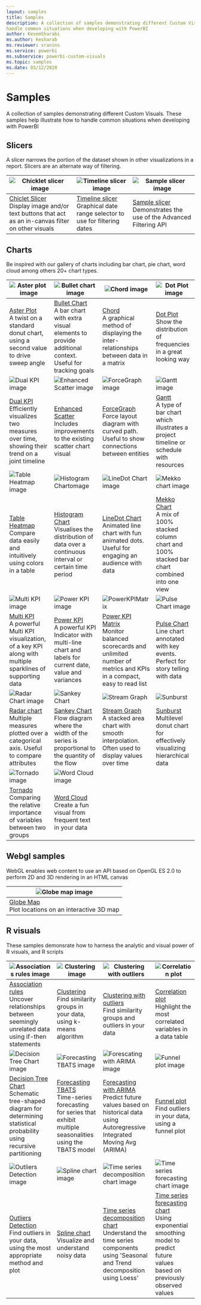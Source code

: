 ```yaml
---
layout: samples
title: Samples
description: A collection of samples demonstrating different Custom Visuals. These samples help illustrate how to
handle common situations when developing with PowerBI
author: KesemSharabi
ms.author: kesharab
ms.reviewer: sranins
ms.service: powerbi
ms.subservice: powerbi-custom-visuals
ms.topic: samples
ms.date: 03/12/2020
---
```


# Samples

A collection of samples demonstrating different Custom Visuals. These samples help illustrate how to handle common
situations when developing with PowerBI

## Slicers
A slicer narrows the portion of the dataset shown in other visualizations in a report. Slicers are an alternate way of filtering.


| ![Chicklet slicer image](./screenshots/chiclet-slicer.png)  | ![Timeline slicer image](./screenshots/timeline-slicer.png) | ![Sample slicer image](./screenshots/sample-slicer.png)|
| ------------- | ------------- | -------------|
| [Chiclet Slicer](https://github.com/Microsoft/powerbi-visuals-chicletslicer/)  </br>Display image and/or text buttons that act as an in-canvas filter on other visuals | [Timeline slicer](https://github.com/Microsoft/powerbi-visuals-timeline/) </br>Graphical date range selector to use for filtering dates | [Sample slicer](https://github.com/Microsoft/powerbi-visuals-sampleslicer/) </br> Demonstrates the use of the Advanced Filtering API


## Charts
Be inspired with our gallery of charts including bar chart, pie chart, word cloud among others 20+ chart types.

| ![Aster plot image](./screenshots/aster-plot.png)  | ![Bullet chart image](./screenshots/bullet-chart.png) | ![Chord image](./screenshots/Chord.png)|![Dot Plot image](./screenshots/dot-plot.png) |
| ------------- | ------------- | -------------| -------------|
| [Aster Plot](https://github.com/Microsoft/powerbi-visuals-asterplot/)  </br>A twist on a standard donut chart, using a second value to drive sweep angle | [Bullet Chart ](https://github.com/Microsoft/powerbi-visuals-bulletchart/) </br>A bar chart with extra visual elements to provide additional context. Useful for tracking goals | [Chord](https://github.com/Microsoft/powerbi-visuals-chord/) </br> A graphical method of displaying the inter-relationships between data in a matrix | [Dot Plot](https://github.com/Microsoft/powerbi-visuals-dotplot/) </br> Show the distribution of frequencies in a great looking way 
| ![Dual KPI image](./screenshots/dual-kpi.png)|![Enhanced Scatter image](./screenshots/enhanced-scatter.png)|![ForceGraph image](./screenshots/forcegraph.png)| ![Gantt image](./screenshots/gantt.png)
| [Dual KPI](https://github.com/Microsoft/powerbi-visuals-dualkpi/) </br> Efficiently visualizes two measures over time, showing their trend on a joint timeline | [Enhanced Scatter](https://github.com/Microsoft/powerbi-visuals-enhancedscatter/) </br> Includes improvements to the existing scatter chart visual | [ForceGraph](https://github.com/Microsoft/powerbi-visuals-forcegraph/) </br> Force layout diagram with curved path. Useful to show connections between entities | [Gantt](https://github.com/Microsoft/powerbi-visuals-gantt/) </br> A type of bar chart which illustrates a project timeline or schedule with resources
| ![Table Heatmap image](./screenshots/table-heatmap.png)| ![Histogram Chartomage](./screenshots/histogram-chart.png) | ![LineDot Chart image](./screenshots/linedot-chart.png) | ![Mekko chart image](./screenshots/mekko-chart.png) 
| [Table Heatmap](https://github.com/Microsoft/powerbi-visuals-heatmap/) </br> Compare data easily and intuitively using colors in a table | [Histogram Chart](https://github.com/Microsoft/powerbi-visuals-histogram/) </br> Visualises the distribution of data over a continuous interval or certain time period | [LineDot Chart](https://github.com/Microsoft/powerbi-visuals-linedotchart/) </br> Animated line chart with fun animated dots. Useful for engaging an audience with data | [Mekko Chart](https://github.com/Microsoft/powerbi-visuals-mekkochart/) </br> A mix of 100% stacked column chart and 100% stacked bar chart combined into one view
| ![Multi KPI image](./screenshots/multikpi.png) | ![Power KPI image](./screenshots/powerkpi.png) | ![PowerKPIMatrix](./screenshots/powerkpi-matrix.png) | ![Pulse Chart image](./screenshots/pulse-chart.png)
| [Multi KPI](https://github.com/microsoft/PowerBI-visuals-MultiKPI/) </br> A powerful Multi KPI visualization, of a key KPI along with multiple sparklines of supporting data | [Power KPI](https://github.com/microsoft/PowerBI-visuals-PowerKPI/) </br> A powerful KPI Indicator with multi-line chart and labels for current date, value and variances | [Power KPI Matrix](https://github.com/microsoft/PowerBI-visuals-PowerKPIMatrix/) </br> Monitor balanced scorecards and unlimited number of metrics and KPIs in a compact, easy to read list| [Pulse Chart](https://github.com/Microsoft/powerbi-visuals-pulsechart/) </br> Line chart annotated with key events. Perfect for story telling with data
| ![Radar Chart image](./screenshots/radar-chart.png) | ![Sankey Chart](./screenshots/sankey-chart.png) | ![Stream Graph](./screenshots/stream-graph.png) | ![Sunburst](./screenshots/sunburst.png)
| [Radar chart](https://github.com/Microsoft/powerbi-visuals-radarchart/) </br> Multiple measures plotted over a categorical axis. Useful to compare attributes | [Sankey Chart](https://github.com/Microsoft/powerbi-visuals-sankey/) </br> Flow diagram where the width of the series is proportional to the quantity of the flow | [Stream Graph](https://github.com/Microsoft/powerbi-visuals-streamgraph/) </br> A stacked area chart with smooth interpolation. Often used to display values over time | [Sunburst](https://github.com/Microsoft/powerbi-visuals-sunburst/) </br> Multilevel donut chart for effectively visualizing hierarchical data
| ![Tornado image](./screenshots/tornado.png) | ![Word Cloud image](./screenshots/word-cloud.png)
| [Tornado](https://github.com/Microsoft/powerbi-visuals-tornado/) </br> Comparing the relative importance of variables between two groups | [Word Cloud](https://github.com/Microsoft/powerbi-visuals-wordcloud/) </br> Create a fun visual from frequent text in your data

## Webgl samples
WebGL enables web content to use an API based on OpenGL ES 2.0 to perform 2D and 3D rendering in an HTML canvas

| ![Globe map image](./screenshots/globe-map.png)|
| ------------- | 
| [Globe Map](https://github.com/Microsoft/powerbi-visuals-globemap/) </br> Plot locations on an interactive 3D map

## R visuals
These samples demonsrate how to harness the analytic and visual power of R visuals, and R scripts

| ![Associations rules image](./screenshots/association-rules.png)|![Clustering image](./screenshots/clustering.png)| ![Clustering with outliers](./screenshots/clustering-with-outliers.png)| ![Correlation plot](./screenshots/correlation-plot.png)|
|------------- |------------- |------------- |------------- |
| [Association rules](https://github.com/Microsoft/powerbi-visuals-assorules/) </br> Uncover relationships between seemingly unrelated data using if-then statements | [Clustering](https://github.com/Microsoft/powerbi-visuals-clustering-kmeans/) </br> Find similarity groups in your data, using k-means algorithm | [Clustering with outliers](https://github.com/microsoft/PowerBI-visuals-dbscan/) </br> Find similarity groups and outliers in your data | [Correlation plot](https://github.com/Microsoft/powerbi-visuals-corrplot/) </br> Highlight the most correlated variables in a data table 
| ![Decision Tree Chart image](./screenshots/decision-tree-chart.png) | ![Forecasting TBATS image](./screenshots/forecasting-tbats.png) | ![Forescating with ARIMA image](./screenshots/forecasting-with-ARIMA.png) | ![Funnel plot image](./screenshots/funnel-plot.png)
| [Decision Tree Chart](https://github.com/Microsoft/powerbi-visuals-decision-tree/) </br> Schematic tree-shaped diagram for determining statistical probability using recursive partitioning | [Forecasting TBATS](https://github.com/Microsoft/powerbi-visuals-forcasting-tbats/) </br> Time-series forecasting for series that exhibit multiple seasonalities using the TBATS model| [Forecasting with ARIMA](https://github.com/Microsoft/powerbi-visuals-forcastingarima/) </br> Predict future values based on historical data using Autoregressive Integrated Moving Avg (ARIMA) | [Funnel plot](https://github.com/Microsoft/powerbi-visuals-funnel/) </br> Find outliers in your data, using a funnel plot
| ![Outliers Detection image](./screenshots/outliers-detection.png) | ![Spline chart image](./screenshots/spline-chart.png) | ![Time series decomposition chart image](./screenshots/time-series-decomposition-chart.png) | ![Time series forecasting chart image](./screenshots/time-series-forecasting-chart.png)
| [Outliers Detection](https://github.com/Microsoft/powerbi-visuals-outliers-det/) </br> Find outliers in your data, using the most appropriate method and plot | [Spline chart](https://github.com/Microsoft/powerbi-visuals-spline/) </br> Visualize and understand noisy data | [Time series decomposition chart](https://github.com/Microsoft/powerbi-visuals-timeseriesdecomposition/) </br> Understand the time series components using 'Seasonal and Trend decomposition using Loess' | [Time series forecasting chart](https://github.com/Microsoft/powerbi-visuals-forcasting-exp/) </br> Using exponential smoothing model to predict future values based on previously observed values